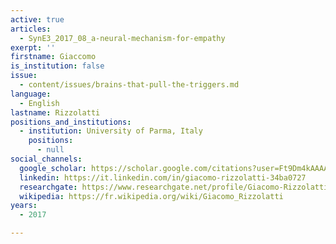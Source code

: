 ```yaml
---
active: true
articles:
  - SynE3_2017_08_a-neural-mechanism-for-empathy
exerpt: ''
firstname: Giaccomo
is_institution: false
issue:
  - content/issues/brains-that-pull-the-triggers.md
language:
  - English
lastname: Rizzolatti
positions_and_institutions:
  - institution: University of Parma, Italy
    positions:
      - null
social_channels:
  google_scholar: https://scholar.google.com/citations?user=Ft9Dm4kAAAAJ&hl=en
  linkedin: https://it.linkedin.com/in/giacomo-rizzolatti-34ba0727
  researchgate: https://www.researchgate.net/profile/Giacomo-Rizzolatti
  wikipedia: https://fr.wikipedia.org/wiki/Giacomo_Rizzolatti
years:
  - 2017

---
```

